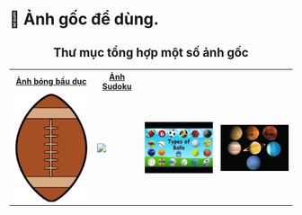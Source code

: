# 🤖 Ảnh gốc để dùng.

<div align="center">
  <h2>Thư mục tổng hợp một số ảnh gốc</h2>
  <p><em></em></p>

<table>
  <tr>
    <th><a href="https://github.com/MyDreamIsHere0511/ComputerVision/blob/main/images/ball1.jpg">Ảnh bóng bầu dục</a></th>
    <th><a href="https://github.com/MyDreamIsHere0511/ComputerVision/blob/main/images/sudoku.jpg">Ảnh Sudoku</th>
  </tr>
  <tr>
    <td><img src="Picture/ball1.jpg" width="200"></td>
    <td><img src="Picture/ball2.jpg" width="200"></td>
    <td><img src="Picture/circle.jpg" width="200"></td>
    <td><img src="Picture/planet.webp" width="200"></td>
    
  </tr>
</table>
